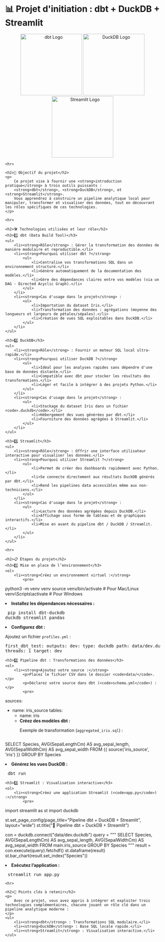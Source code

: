 <!DOCTYPE html>
<html lang="en">
<head>
    <meta charset="UTF-8">
    <meta name="viewport" content="width=device-width, initial-scale=1.0">
    <title>📊 Projet d'initiation : dbt + DuckDB + Streamlit</title>
</head>
<body>
    <h1>📊 Projet d'initiation : dbt + DuckDB + Streamlit</h1>
    <p align="center">
        <img src="https://www.getdbt.com/ui/img/dbt-logo.svg" alt="dbt Logo" width="200">
        <img src="https://duckdb.org/assets/logo.png" alt="DuckDB Logo" width="200">
        <img src="https://streamlit.io/images/brand/streamlit-mark-color.png" alt="Streamlit Logo" width="200">
    </p>
    
    <hr>

    <h2>🚀 Objectif du projet</h2>
    <p>
        Ce projet vise à fournir une <strong>introduction pratique</strong> à trois outils puissants : 
        <strong>dbt</strong>, <strong>DuckDB</strong>, et <strong>Streamlit</strong>. 
        Vous apprendrez à construire un pipeline analytique local pour manipuler, transformer et visualiser des données, tout en découvrant les rôles spécifiques de ces technologies.
    </p>

    <hr>

    <h2>🛠️ Technologies utilisées et leur rôle</h2>
    <h3>1️⃣ dbt (Data Build Tool)</h3>
    <ul>
        <li><strong>Rôle</strong> : Gérer la transformation des données de manière modulaire et reproductible.</li>
        <li><strong>Pourquoi utiliser dbt ?</strong>
            <ul>
                <li>Centralise vos transformations SQL dans un environnement structuré.</li>
                <li>Génère automatiquement de la documentation des modèles.</li>
                <li>Gère des dépendances claires entre vos modèles (via un DAG - Directed Acyclic Graph).</li>
            </ul>
        </li>
        <li><strong>Cas d'usage dans le projet</strong> :
            <ul>
                <li>Importation du dataset Iris.</li>
                <li>Transformation des données : agrégations (moyenne des longueurs et largeurs de pétales/sépales).</li>
                <li>Création de vues SQL exploitables dans DuckDB.</li>
            </ul>
        </li>
    </ul>

    <h3>2️⃣ DuckDB</h3>
    <ul>
        <li><strong>Rôle</strong> : Fournir un moteur SQL local ultra-rapide.</li>
        <li><strong>Pourquoi utiliser DuckDB ?</strong>
            <ul>
                <li>Idéal pour les analyses rapides sans dépendre d'une base de données distante.</li>
                <li>Compatible avec dbt pour stocker les résultats des transformations.</li>
                <li>Léger et facile à intégrer à des projets Python.</li>
            </ul>
        </li>
        <li><strong>Cas d'usage dans le projet</strong> :
            <ul>
                <li>Stockage du dataset Iris dans un fichier <code>.duckdb</code>.</li>
                <li>Hébergement des vues générées par dbt.</li>
                <li>Fourniture des données agrégées à Streamlit.</li>
            </ul>
        </li>
    </ul>

    <h3>3️⃣ Streamlit</h3>
    <ul>
        <li><strong>Rôle</strong> : Offrir une interface utilisateur interactive pour visualiser les données.</li>
        <li><strong>Pourquoi utiliser Streamlit ?</strong>
            <ul>
                <li>Permet de créer des dashboards rapidement avec Python.</li>
                <li>Se connecte directement aux résultats DuckDB générés par dbt.</li>
                <li>Rend les pipelines data accessibles même aux non-techniciens.</li>
            </ul>
        </li>
        <li><strong>Cas d'usage dans le projet</strong> :
            <ul>
                <li>Lecture des données agrégées depuis DuckDB.</li>
                <li>Affichage sous forme de tableau et de graphiques interactifs.</li>
                <li>Mise en avant du pipeline dbt / DuckDB / Streamlit.</li>
            </ul>
        </li>
    </ul>

    <hr>

    <h2>📋 Étapes du projet</h2>
    <h3>1️⃣ Mise en place de l’environnement</h3>
    <ol>
        <li><strong>Créez un environnement virtuel :</strong>
            <pre>
python3 -m venv venv
source venv/bin/activate   # Pour Mac/Linux
venv\Scripts\activate      # Pour Windows
            </pre>
        </li>
        <li><strong>Installez les dépendances nécessaires :</strong>
            <pre>
pip install dbt-duckdb duckdb streamlit pandas
            </pre>
        </li>
        <li><strong>Configurez dbt :</strong>
            <p>Ajoutez un fichier <code>profiles.yml</code> :</p>
            <pre>
first_dbt_test:
  outputs:
    dev:
      type: duckdb
      path: data/dev.duckdb
      threads: 1
  target: dev
            </pre>
        </li>
    </ol>

    <h3>2️⃣ Pipeline dbt : Transformations des données</h3>
    <ol>
        <li><strong>Ajoutez votre source :</strong>
            <p>Placez le fichier CSV dans le dossier <code>data/</code>.</p>
            <p>Déclarez votre source dans dbt (<code>schema.yml</code>) :</p>
            <pre>
sources:
  - name: iris_source
    tables:
      - name: iris
            </pre>
        </li>
        <li><strong>Créez des modèles dbt :</strong>
            <p>Exemple de transformation (<code>aggregated_iris.sql</code>) :</p>
            <pre>
SELECT
    Species,
    AVG(SepalLengthCm) AS avg_sepal_length,
    AVG(SepalWidthCm) AS avg_sepal_width
FROM {{ source('iris_source', 'iris') }}
GROUP BY Species
            </pre>
        </li>
        <li><strong>Générez les vues DuckDB :</strong>
            <pre>
dbt run
            </pre>
        </li>
    </ol>

    <h3>3️⃣ Streamlit : Visualisation interactive</h3>
    <ol>
        <li><strong>Créez une application Streamlit (<code>app.py</code>) :</strong>
            <pre>
import streamlit as st
import duckdb

st.set_page_config(page_title="Pipeline dbt + DuckDB + Streamlit", layout="wide")
st.title("🚀 Pipeline dbt + DuckDB + Streamlit")

con = duckdb.connect("data/dev.duckdb")
query = """
    SELECT
        Species,
        AVG(SepalLengthCm) AS avg_sepal_length,
        AVG(SepalWidthCm) AS avg_sepal_width
    FROM main.iris_source
    GROUP BY Species
"""
result = con.execute(query).fetchdf()
st.dataframe(result)
st.bar_chart(result.set_index("Species"))
            </pre>
        </li>
        <li><strong>Exécutez l’application :</strong>
            <pre>
streamlit run app.py
            </pre>
        </li>
    </ol>

    <hr>

    <h2>🎯 Points clés à retenir</h2>
    <p>
        Avec ce projet, vous avez appris à intégrer et exploiter trois technologies complémentaires, chacune jouant un rôle clé dans un pipeline analytique moderne :
    </p>
    <ul>
        <li><strong>dbt</strong> : Transformations SQL modulaire.</li>
        <li><strong>DuckDB</strong> : Base SQL locale rapide.</li>
        <li><strong>Streamlit</strong> : Visualisation interactive.</li>
    </ul>
</body>
</html>
